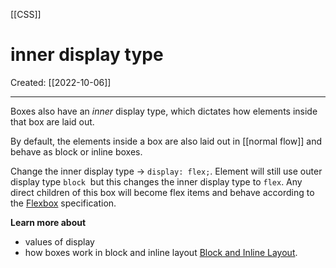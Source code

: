 [[CSS]]

# inner display type
Created:  [[2022-10-06]]

---
Boxes also have an _inner_ display type, 
which dictates how elements inside that box are laid out.


By default,
    the elements inside a box are also laid out in [[normal flow]] and behave as block or inline boxes.


Change the inner display type -> `display: flex;`.
    Element will still use outer display type `block` 
    but this changes the inner display type to `flex`. 
Any direct children of this box will become flex items and behave according to the [Flexbox](https://developer.mozilla.org/en-US/docs/Learn/CSS/CSS_layout/Flexbox) specification.



**Learn more about**
- values of display
- how boxes work in block and inline layout
[Block and Inline Layout](https://developer.mozilla.org/en-US/docs/Web/CSS/CSS_Flow_Layout/Block_and_Inline_Layout_in_Normal_Flow). 


